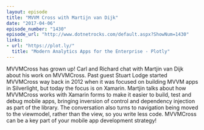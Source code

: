 ```yaml
---
layout: episode
title: "MVVM Cross with Martijn van Dijk"
date: "2017-04-06"
episode_number: "1430"
episode_url: "http://www.dotnetrocks.com/default.aspx?ShowNum=1430"
links:
- url: "https://plot.ly/"
  title: "Modern Analytics Apps for the Enterprise - Plotly"
---
```


MVVMCross has grown up! Carl and Richard chat with Martjin van Dijk about his work on MVVMCross. Past guest Stuart Lodge started MVVMCross way back in 2012 when it was focused on building MVVM apps in Silverlight, but today the focus is on Xamarin. Martjin talks about how MVVMCross works with Xamarin forms to make it easier to build, test and debug mobile apps, bringing inversion of control and dependency injection as part of the library. The conversation also turns to navigation being moved to the viewmodel, rather than the view, so you write less code. MVVMCross can be a key part of your mobile app development strategy!

